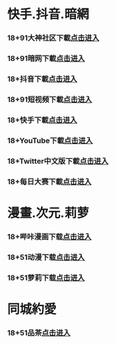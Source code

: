 # 快手.抖音.暗網
### 18+91大神社区下載<a rel="nofollow noopener" href="https://3c41.unxykcw.cc/chan/GS2187/nyBw" target="_blank">点击进入</a>
### 18+91暗网下載<a rel="nofollow noopener" href="https://d2c.gmmoakis.cc/aff-a6SG6" target="_blank">点击进入</a>
### 18+抖音下載<a rel="nofollow noopener" href="https://54efa.gbypveea.xyz/chan/max2218/UZa3" target="_blank">点击进入</a>
### 18+91短视频下載<a rel="nofollow noopener" href="https://c1d.fwetcwpf.cc/chan-4780/aff-ktWnZ" target="_blank">点击进入</a>
### 18+快手下載<a rel="nofollow noopener" href="https://9f802.slvotrt.cc/chan/ksh0885/d35q" target="_blank">点击进入</a>
### 18+YouTube下載<a rel="nofollow noopener" href="https://82e0.gjjrfzvn.cc/aff-6vzN" target="_blank">点击进入</a>
### 18+Twitter中文版下載<a rel="nofollow noopener" href="https://e9b.uqcbvgnt.xyz/aff-z3J2" target="_blank">点击进入</a>
### 18+每日大赛下載<a rel="nofollow noopener" href="https://e15.emfjwmku.xyz/aff-495h" target="_blank">点击进入</a>
# 漫畫.次元.莉萝
### 18+哔咔漫画下载<a rel="nofollow noopener" href="https://7b7cb.cfvsieyn.cc/?code=ar2Cz&c=16921" target="_blank">点击进入</a>
### 18+51动漫下载<a rel="nofollow noopener" href="https://faf.dpnrmwtg.cc/?code=ahbFk&c=16921" target="_blank">点击进入</a>
### 18+51萝莉下载<a rel="nofollow noopener" href="https://57555.vwygohka.com/chan/GS1525/SWKC" target="_blank">点击进入</a>

# 同城約愛
### 18+51品茶<a rel="nofollow noopener" href="https://f28.krctjym.cc/?code=aZJ6Q&c=16921" target="_blank">点击进入</a>

